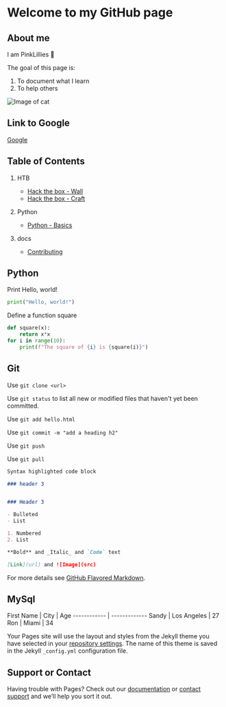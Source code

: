 # Welcome to my GitHub page




## About me

I am PinkLillies :bouquet:

The goal of this page is:

1. To document what I learn
2. To help others

![Image of cat](https://pinklillies.github.io/images/cat.jfif)


## Link to Google

[Google](https://www.google.com)


## Table of Contents

1. HTB

    - [Hack the box - Wall](HTB/Wall.md)
    - [Hack the box - Craft](HTB/Craft.md)

1. Python

    - [Python - Basics](Python/Basics.md)

1. docs
    - [Contributing](docs/CONTRIBUTING.md)



## Python

Print Hello, world!

```python
print("Hello, world!")
```

Define a function square

```python
def square(x):
    return x*x
for i in range(10):
    print(f"The square of {i} is {square(i)}")
```

## Git


Use `git clone <url>`

Use `git status` to list all new or modified files that haven't yet been committed.

Use `git add hello.html`

Use `git commit -m "add a heading h2"`

Use `git push`

Use `git pull`






```markdown
Syntax highlighted code block

### header 3


### Header 3

- Bulleted
- List

1. Numbered
2. List

**Bold** and _Italic_ and `Code` text

[Link](url) and ![Image](src)
```

For more details see [GitHub Flavored Markdown](https://guides.github.com/features/mastering-markdown/).

## MySql

First Name | City | Age
------------ | -------------
Sandy | Los Angeles | 27
Ron | Miami | 34



Your Pages site will use the layout and styles from the Jekyll theme you have selected in your [repository settings](https://github.com/PinkLillies/PinkLillies.github.io/settings/pages). The name of this theme is saved in the Jekyll `_config.yml` configuration file.

## Support or Contact

Having trouble with Pages? Check out our [documentation](https://docs.github.com/categories/github-pages-basics/) or [contact support](https://support.github.com/contact) and we’ll help you sort it out.
